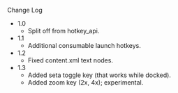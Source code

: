 
Change Log

* 1.0
  - Split off from hotkey_api.
* 1.1
  - Additional consumable launch hotkeys.
* 1.2
  - Fixed content.xml text nodes.
* 1.3
  - Added seta toggle key (that works while docked).
  - Added zoom key (2x, 4x); experimental.